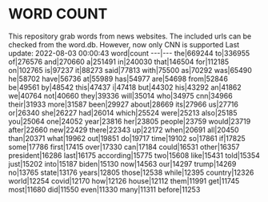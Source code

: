 # WORD COUNT
This repository grab words from news websites. The included urls can be checked from the word.db.
However, now only CNN is supported
Last update: 2022-08-03 00:00:43
word|count
---|---
the|669244
to|336955
of|276576
and|270660
a|251491
in|240030
that|146504
for|112185
on|102765
is|97237
it|88273
said|77813
with|75500
as|70292
was|65490
he|58702
have|56736
at|55989
has|54977
are|54698
from|52846
be|49561
by|48542
this|47437
i|47418
but|44302
his|43292
an|41862
we|40764
not|40660
they|39336
will|35014
who|34975
cnn|34966
their|31933
more|31587
been|29927
about|28669
its|27966
us|27716
or|26340
she|26227
had|26014
which|25524
were|25213
also|25185
you|25064
one|24052
year|23816
her|23805
people|23759
would|23719
after|22660
new|22429
there|22343
up|22172
when|20691
all|20450
than|20371
what|19962
out|19851
do|19717
time|19102
so|17861
if|17825
some|17786
first|17415
over|17330
can|17184
could|16531
other|16357
president|16286
last|16175
according|15775
two|15608
like|15431
told|15354
just|15202
into|15187
biden|15130
now|14563
our|14297
trump|14269
no|13765
state|13176
years|12805
those|12538
while|12395
country|12326
world|12254
covid|12170
how|12126
house|12112
them|11991
get|11745
most|11680
did|11550
even|11330
many|11311
before|11253
